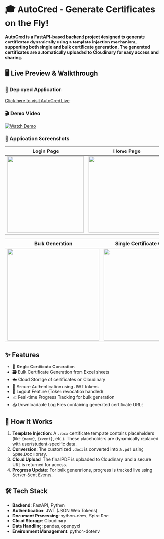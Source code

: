 # 🎓 AutoCred - Generate Certificates on the Fly!

**AutoCred is a FastAPI-based backend project designed to generate certificates dynamically using a template injection mechanism, supporting both single and bulk certificate generation. The generated certificates are automatically uploaded to Cloudinary for easy access and sharing.**

## 🖥️ Live Preview & Walkthrough

### 🔗 Deployed Application
[Click here to visit AutoCred Live](https://devsoc-autocred-demo.vercel.app/)

### 🎬 Demo Video
[![Watch Demo](https://res.cloudinary.com/dkdeuduec/image/upload/v1745740358/home_a8oats.jpg)](https://res.cloudinary.com/dkdeuduec/video/upload/v1745740362/demo_tb8ykh.mp4)

<!-- 
Above: 
- Thumbnail image visible (home page preview).
- Clicking will open your .mp4 video.
-->

### 📸 Application Screenshots

| Login Page | Home Page | Progress Bar | Success Modal |
|:----------:|:---------:|:-------------:|:-------------:|
| <img src="https://res.cloudinary.com/dkdeuduec/image/upload/v1745740358/login_eeou0k.jpg" width="250"/> | <img src="https://res.cloudinary.com/dkdeuduec/image/upload/v1745740358/home_a8oats.jpg" width="250"/> | <img src="https://res.cloudinary.com/dkdeuduec/image/upload/v1745740359/progress_qfqego.jpg" width="250"/> | <img src="https://res.cloudinary.com/dkdeuduec/image/upload/v1745740358/success_idhqpg.jpg" width="250"/> |

| Bulk Generation | Single Certificate Generation |
|:----------------:|:-----------------------------:|
| <img src="https://res.cloudinary.com/dkdeuduec/image/upload/v1745740359/bulk_rh9vam.jpg" width="300"/> | <img src="https://res.cloudinary.com/dkdeuduec/image/upload/v1745740358/single_ojwasz.jpg" width="300"/> |




## ✨ Features
<ul>
   <li>🧾 Single Certificate Generation</li>
   <li>🗃️ Bulk Certificate Generation from Excel sheets</li>
   <li>☁️ Cloud Storage of certificates on Cloudinary</li>
   <li>🔐 Secure Authentication using JWT tokens</li>
   <li>🚪 Logout Feature (Token revocation handled)</li>
   <li>📈 Real-time Progress Tracking for bulk generation</li>
   <li>📥 Downloadable Log Files containing generated certificate URLs</li>
</ul>

## 🧠 How It Works

1. **Template Injection**: A `.docx` certificate template contains placeholders (like `{name}`, `{event}`, etc.). These placeholders are dynamically replaced with user/student-specific data.
2. **Conversion**: The customized `.docx` is converted into a `.pdf` using Spire.Doc library.
3. **Cloud Upload**: The final PDF is uploaded to Cloudinary, and a secure URL is returned for access.
4. **Progress Update**: For bulk generations, progress is tracked live using Server-Sent Events.


## 🛠️ Tech Stack

- **Backend**: FastAPI, Python
- **Authentication**: JWT (JSON Web Tokens)
- **Document Processing**: python-docx, Spire.Doc
- **Cloud Storage**: Cloudinary
- **Data Handling**: pandas, openpyxl
- **Environment Management**: python-dotenv


